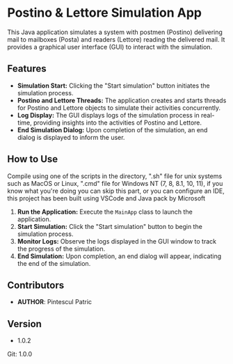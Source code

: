 # Postino & Lettore Simulation App

This Java application simulates a system with postmen (Postino) delivering mail to mailboxes (Posta) and readers (Lettore) reading the delivered mail. It provides a graphical user interface (GUI) to interact with the simulation.

## Features

- **Simulation Start:** Clicking the "Start simulation" button initiates the simulation process.
- **Postino and Lettore Threads:** The application creates and starts threads for Postino and Lettore objects to simulate their activities concurrently.
- **Log Display:** The GUI displays logs of the simulation process in real-time, providing insights into the activities of Postino and Lettore.
- **End Simulation Dialog:** Upon completion of the simulation, an end dialog is displayed to inform the user.

## How to Use

Compile using one of the scripts in the directory, ".sh" file for unix systems such as MacOS or Linux, ".cmd" file for Windows NT (7, 8, 8.1, 10, 11), if you know what you're doing you can skip this part, or you can configure an IDE, this project has been built using VSCode and Java pack by Microsoft

1. **Run the Application:** Execute the `MainApp` class to launch the application.
2. **Start Simulation:** Click the "Start simulation" button to begin the simulation process.
3. **Monitor Logs:** Observe the logs displayed in the GUI window to track the progress of the simulation.
4. **End Simulation:** Upon completion, an end dialog will appear, indicating the end of the simulation.

## Contributors

- **AUTHOR**: Pintescul Patric

## Version

- 1.0.2

Git: 1.0.0
